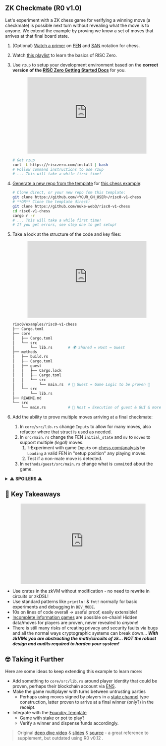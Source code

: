 ## ZK Checkmate (R0 v1.0)

Let's experiment with a ZK chess game for verifying a winning move (a checkmate) is possible next turn without revealing what the move is to anyone.
We extend the example by proving we know a set of moves that arrives at that final board state.

1. (Optional) <a target="_blank" href="https://www.youtube.com/watch?v=juxiL-PM6kk">Watch a primer</a> on <a target="_blank" href="https://en.wikipedia.org/wiki/Forsyth%E2%80%93Edwards_Notation">FEN</a> and <a target="_blank" href="https://www.dcode.fr/san-chess-notation">SAN</a> notation for chess.
1. Watch <a target="_blank" href="https://www.youtube.com/playlist?list=PLcPzhUaCxlCj7wKkzekYYq7QDvtGTOPm7">this playlist</a> to learn the basics of RISC Zero.
1. Use `rzup` to setup your development environment based on the **correct version of the <a target="_blank" href="https://dev.risczero.com/api/">RISC Zero Getting Started Docs</a>** for you.
   <center>
   <iframe loading=lazy style="width: 80%; aspect-ratio: 1400/900; margin: 0 0;" src="https://www.youtube-nocookie.com/embed/G25EtWklxFk" title="YouTube video player" frameborder="0" allow="accelerometer; autoplay; clipboard-write; encrypted-media; gyroscope; picture-in-picture; web-share" referrerpolicy="strict-origin-when-cross-origin" allowfullscreen></iframe>
   </center>

   ```sh
   # Get rzup
   curl -L https://risczero.com/install | bash
   # Follow command instructions to use rzup
   # ... This will take a while first time!
   ```
1. <a target="_blank" href="https://docs.github.com/en/repositories/creating-and-managing-repositories/creating-a-repository-from-a-template#creating-a-repository-from-a-template">Generate a new repo from the template</a> for <a target="_blank" href="https://github.com/risc0/risc0/tree/v1.0.1/examples/chess">this chess example</a>:
   ```sh
   # Clone direct, or your new repo fom this template:
   git clone https://github.com/<YOUR_GH_USER>/risc0-v1-chess 
   # **OR** Clone the template direct:
   git clone https://github.com/nuke-web3/risc0-v1-chess 
   cd risc0-v1-chess 
   cargo r -r
   # ... This will take a while first time!
   # If you get errors, see step one to get setup!
   ```
1. Take a look at the structure of the code and key files:
   <center>
   <iframe loading=lazy style="width: 80%; aspect-ratio: 1400/900; margin: 0 0;" src="https://www.youtube-nocookie.com/embed/HTXlI3x8FFY" title="YouTube video player" frameborder="0" allow="accelerometer; autoplay; clipboard-write; encrypted-media; gyroscope; picture-in-picture; web-share" referrerpolicy="strict-origin-when-cross-origin" allowfullscreen></iframe>
   </center>

   ```sh
   risc0/examples/risc0-v1-chess 
   ├── Cargo.toml
   ├── core                 
   │   ├── Cargo.toml
   │   └── src
   │       └── lib.rs       # 🌍 Shared = Host ↔️ Guest
   ├── methods
   │   ├── build.rs
   │   ├── Cargo.toml
   │   ├── guest
   │   │   ├── Cargo.lock
   │   │   ├── Cargo.toml
   │   │   └── src
   │   │       └── main.rs  # 🧰 Guest = Game Logic to be proven 🌟
   │   └── src
   │       └── lib.rs
   ├── README.md
   └── src
       └── main.rs          # 🏃 Host = Execution of guest & GUI & more unproven
   ```
1. Add the ability to prove multiple moves arriving at a final checkmate:
   1. In `core/src/lib.rs` change `Inputs` to allow for many moves, also refactor where that struct is used as needed.
   1. In `src/main.rs` change the FEN `initial_state` and `mv` to `moves` to support multiple _(legal)_ moves.
      1. ✨Experiment with game `Inputs` on <a target="_blank" href="https://www.chess.com/analysis?tab=analysis">chess.com/analysis</a> by `Loading` a valid FEN in "setup position" any playing moves.
      1. Test if a non-mate move is detected.
   1. In `methods/guest/src/main.rs` change what is `commit`ed about the game.

<details>
<summary>⚠️ <b>SPOILERS</b> ⚠️</summary>

> <a target="_blank" href="https://github.com/nuke-web3/risc0-v1-chess/pull/1">One possible solution with comments and tips</a>

<center>
<iframe loading=lazy style="width: 80%; aspect-ratio: 1400/900; margin: 0 0;" src="https://www.youtube-nocookie.com/embed/cOEx0doRit0" title="YouTube video player" frameborder="0" allow="accelerometer; autoplay; clipboard-write; encrypted-media; gyroscope; picture-in-picture; web-share" referrerpolicy="strict-origin-when-cross-origin" allowfullscreen></iframe>
</center>

</details>

## 📝 Key Takeaways

<center>
<iframe loading=lazy style="width: 80%; aspect-ratio: 1400/900; margin: 0 0;" src="https://www.youtube-nocookie.com/embed/TjDZcLUgRV0" title="YouTube video player" frameborder="0" allow="accelerometer; autoplay; clipboard-write; encrypted-media; gyroscope; picture-in-picture; web-share" referrerpolicy="strict-origin-when-cross-origin" allowfullscreen></iframe>
</center>

- Use crates in the zkVM without modification - no need to rewrite in circuits or zkDSL!
- Use standard patterns like `println!` & `fmt!` normally for basic experiments and debugging in `DEV_MODE`.
- 10s on lines of code overall -> useful proof, easily extensible!
- <a target="_blank" href="https://en.wikipedia.org/wiki/Bayesian_game">Incomplete information games</a> are possible on-chain! Hidden data/moves for players are proven, never revealed to _anyone_!
- There is still many risks of creating privacy and security faults via bugs and all the normal ways cryptographic systems can break down...
  _**With zkVMs you are abstracting the math/circuits of zk... NOT the robust design and audits required to harden your system!**_

## 🤓 Taking it Further

Here are some ideas to keep extending this example to learn more:

- Add something to `core/src/lib.rs` around player identity that could be proven, perhaps their blockchain account via [ENS](https://ens.domains/).
- Make the game multiplayer with turns between untrusting parties
  - Perhaps using moves signed by players in a <a target="_blank" href="https://ethereum.org/en/developers/docs/scaling/state-channels/">state channel</a> type construction, latter proven to arrive at a final winner (only?) in the receipt.
- Integrate with the <a target="_blank" href="https://github.com/risc0/risc0-foundry-template">Foundry Template</a>
  - Game with stake or pot to play?
  - Verify a winner and dispense funds accordingly.

> Original <a target="_blank" href="https://www.youtube.com/watch?v=vxqxRiTXGBI&list=PLcPzhUaCxlCgig7ofeARMPwQ8vbuD6hC5&index=10">deep dive video</a> & <a target="_blank" href="https://drive.google.com/file/d/1Bum4x50qatqBUlQyNVkt90nnA2SEOHNO/view">slides</a> & <a target="_blank" href="https://github.com/risc0/risc0-rust-examples/tree/main/chess">source</a> - a great reference to supplement, but outdated using R0 v0.12 .
